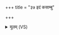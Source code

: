+++
title = "३७ इदं कसाम्बु"

+++
<details><summary>मूलम् (VS)</summary>

इ॒दं कसा॑म्बु॒चय॑नेन चि॒तं तत्स॑जाता॒ अव॑ पश्य॒तेत॑। मर्त्यो॒ऽयम॑मृत॒त्वमे॑ति॒ तस्मै॑गृ॒हान्कृ॑णुत याव॒त्सब॑न्धु ॥
</details>